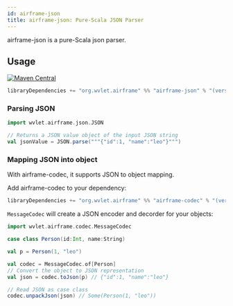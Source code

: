 ```yaml
---
id: airframe-json
title: airframe-json: Pure-Scala JSON Parser
---
```


airframe-json is a pure-Scala json parser.

## Usage

[![Maven Central](https://maven-badges.herokuapp.com/maven-central/org.wvlet.airframe/airframe-jmx_2.12/badge.svg)](https://maven-badges.herokuapp.com/maven-central/org.wvlet.airframe/airframe-json_2.12/)

```scala
libraryDependencies += "org.wvlet.airframe" %% "airframe-json" % "(version)"
```

### Parsing JSON
```scala
import wvlet.airframe.json.JSON

// Returns a JSON value object of the input JSON string 
val jsonValue = JSON.parse("""{"id":1, "name":"leo"}""")
```


### Mapping JSON into object

With airframe-codec, it supports JSON to object mapping.

Add airframe-codec to your dependency:
```scala
libraryDependencies += "org.wvlet.airframe" %% "airframe-codec" % "(version)"
```

`MessageCodec` will create a JSON encoder and decorder for your objects:
```scala
import wvlet.airframe.codec.MessageCodec

case class Person(id:Int, name:String)

val p = Person(1, "leo")

val codec = MessageCodec.of[Person]
// Convert the object to JSON representation
val json = codec.toJson(p) // {"id":1, "name":"leo"}

// Read JSON as case class 
codec.unpackJson(json) // Some(Person(1, "leo"))

```
